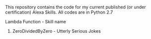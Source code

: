 This repository contains the code for my current published (or under certification) Alexa Skills.
All codes are in Python 2.7

Lambda Function - Skill name

1. ZeroDividedByZero - Utterly Serious Jokes
